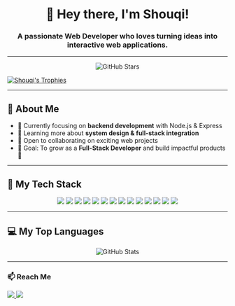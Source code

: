 <h1 align="center">👋 Hey there, I'm Shouqi!</h1>
<h3 align="center">A passionate Web Developer who loves turning ideas into interactive web applications.</h3>

---

<p align="center">
  <p align="center">
  <img src="https://img.shields.io/github/stars/Shouqiiie?style=for-the-badge&logo=github&color=FFD700" alt="GitHub Stars" />
</p>
  <a href="https://github.com/ryo-ma/github-profile-trophy">
    <img src="https://github-profile-trophy.vercel.app/?username=Shouqiiie&theme=tokyonight" alt="Shouqi's Trophies" />
  </a>
</p>

---

## 🌟 About Me

- 🔭 Currently focusing on **backend development** with Node.js & Express
- 🌱 Learning more about **system design & full-stack integration**
- 🤝 Open to collaborating on exciting web projects
- 🎯 Goal: To grow as a **Full-Stack Developer** and build impactful products 🚀

---

## 🚀 My Tech Stack

<p align="center">
  <img src="https://img.shields.io/badge/Node.js-339933?style=for-the-badge&logo=node.js&logoColor=white" />
  <img src="https://img.shields.io/badge/Express.js-000000?style=for-the-badge&logo=express&logoColor=white" />
  <img src="https://img.shields.io/badge/JavaScript-F7DF1E?style=for-the-badge&logo=javascript&logoColor=black" />
  <img src="https://img.shields.io/badge/React-61DAFB?style=for-the-badge&logo=react&logoColor=black" />
  <img src="https://img.shields.io/badge/PHP-777BB4?style=for-the-badge&logo=php&logoColor=white" />
  <img src="https://img.shields.io/badge/Laravel-FF2D20?style=for-the-badge&logo=laravel&logoColor=white" />
  <img src="https://img.shields.io/badge/HTML5-E34F26?style=for-the-badge&logo=html5&logoColor=white" />
  <img src="https://img.shields.io/badge/CSS3-1572B6?style=for-the-badge&logo=css3&logoColor=white" />
  <img src="https://img.shields.io/badge/Bootstrap-7952B3?style=for-the-badge&logo=bootstrap&logoColor=white" />
  <img src="https://img.shields.io/badge/Tailwind_CSS-38B2AC?style=for-the-badge&logo=tailwind-css&logoColor=white" />
  <img src="https://img.shields.io/badge/Flowbite-0E7490?style=for-the-badge&logo=flowbite&logoColor=white" />
  <img src="https://img.shields.io/badge/Figma-F24E1E?style=for-the-badge&logo=figma&logoColor=white" />
  <img src="https://img.shields.io/badge/MySQL-4479A1?style=for-the-badge&logo=mysql&logoColor=white" />
  <img src="https://img.shields.io/badge/PostgreSQL-316192?style=for-the-badge&logo=postgresql&logoColor=white" />
</p>

---

## 💻 My Top Languages

<p align="center">
  <img src="stats.svg" alt="GitHub Stats" />
</p>

---

### 📫 Reach Me

<p align="left">
  <a href="mailto:mshouqi08@gmail.com">
    <img src="https://img.shields.io/badge/Gmail-D14836?style=for-the-badge&logo=gmail&logoColor=white" />
  </a>
  <a href="https://www.linkedin.com/in/muhammad-shouqi-b1b958338/">
    <img src="https://img.shields.io/badge/LinkedIn-0077B5?style=for-the-badge&logo=linkedin&logoColor=white" />
  </a>
</p>

